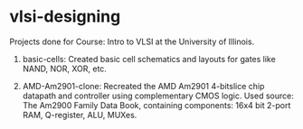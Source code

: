 # vlsi-designing
Projects done for Course: Intro to VLSI at the University of Illinois.

1. basic-cells: Created basic cell schematics and layouts for gates like NAND, NOR, XOR, etc. 

2. AMD-Am2901-clone: Recreated the AMD Am2901 4-bitslice chip datapath and controller using complementary CMOS logic. Used source: The Am2900 Family Data Book, containing components: 16x4 bit 2-port RAM, Q-register, ALU, MUXes.
